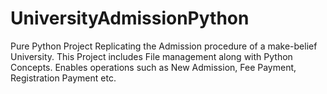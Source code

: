 # UniversityAdmissionPython
Pure Python Project Replicating the Admission procedure of a make-belief University. This Project includes File management along with Python Concepts. Enables operations such as New Admission, Fee Payment,  Registration Payment etc.
